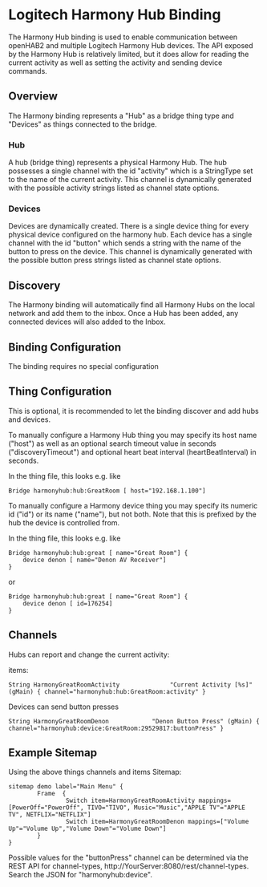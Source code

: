 # Logitech Harmony Hub Binding

The Harmony Hub binding is used to enable communication between openHAB2 and multiple Logitech Harmony Hub devices. The API exposed by the Harmony Hub is relatively limited, but it does allow for reading the current activity as well as setting the activity and sending device commands.

## Overview

The Harmony binding represents a "Hub" as a bridge thing type and "Devices" as things connected to the bridge.  

### Hub

A hub (bridge thing) represents a physical Harmony Hub.  The hub possesses a single channel with the id "activity" which is a StringType set to the name of the current activity.  This channel is dynamically generated with the possible activity strings listed as channel state options. 

### Devices

Devices are dynamically created. There is a single device thing for every physical device configured on the harmony hub.  Each device has a single channel with the id "button" which sends a string with the name of the button to press on the device.  This channel is dynamically generated with the possible button press strings listed as channel state options. 

## Discovery

The Harmony binding will automatically find all Harmony Hubs on the local network and add them to the inbox.  Once a Hub has been added, any connected devices will also added to the Inbox.

## Binding Configuration

The binding requires no special configuration

## Thing Configuration

This is optional, it is recommended to let the binding discover and add hubs and devices.
 
To manually configure a Harmony Hub thing you may specify its host name  ("host") as well as an optional search timeout value in seconds ("discoveryTimeout") and optional heart beat interval (heartBeatInterval) in seconds. 
 
In the thing file, this looks e.g. like

```
Bridge harmonyhub:hub:GreatRoom [ host="192.168.1.100"]
```

To manually configure a Harmony device thing you may specify its numeric id ("id") or its name ("name"), but not both. Note that this is prefixed by the hub the device is controlled from.
 
In the thing file, this looks e.g. like

```
Bridge harmonyhub:hub:great [ name="Great Room"] {
    device denon [ name="Denon AV Receiver"]
}
```

or

```
Bridge harmonyhub:hub:great [ name="Great Room"] {
    device denon [ id=176254]
}
```

## Channels

Hubs can report and change the current activity:

items:

```
String HarmonyGreatRoomActivity              "Current Activity [%s]"  (gMain) { channel="harmonyhub:hub:GreatRoom:activity" }
```

Devices can send button presses

```
String HarmonyGreatRoomDenon            "Denon Button Press" (gMain) { channel="harmonyhub:device:GreatRoom:29529817:buttonPress" }
```

## Example Sitemap

Using the above things channels and items 
Sitemap:

```
sitemap demo label="Main Menu" {
        Frame  {
                Switch item=HarmonyGreatRoomActivity mappings=[PowerOff="PowerOff", TIVO="TIVO", Music="Music","APPLE TV"="APPLE TV", NETFLIX="NETFLIX"]
                Switch item=HarmonyGreatRoomDenon mappings=["Volume Up"="Volume Up","Volume Down"="Volume Down"]
        }
}
```

Possible values for the "buttonPress" channel can be determined via the REST API for channel-types, http://YourServer:8080/rest/channel-types. Search the JSON for "harmonyhub:device".
